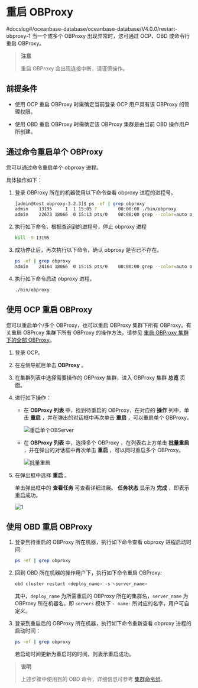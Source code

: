 # 重启 OBProxy
#docslug#/oceanbase-database/oceanbase-database/V4.0.0/restart-obproxy-1
当一个或多个 OBProxy 出现异常时，您可通过 OCP、OBD 或命令行重启 OBProxy。

> **注意**
>
> 重启 OBProxy 会出现连接中断，请谨慎操作。

## 前提条件

* 使用 OCP 重启 OBProxy 时需确定当前登录 OCP 用户具有该 OBProxy 的管理权限。

* 使用 OBD 重启 OBProxy 时需确定该 OBProxy 集群是由当前 OBD 操作用户所创建。

## 通过命令重启单个 OBProxy

您可以通过命令重启单个 obproxy 进程。

具体操作如下：

1. 登录 OBProxy 所在的机器使用以下命令查看 obproxy 进程的进程号。

   ```bash
   [admin@test obproxy-3.2.3]$ ps -ef | grep obproxy
   admin    13195     1  1 15:05 ?        00:00:08 ./bin/obproxy
   admin    22673 18066  0 15:13 pts/0    00:00:00 grep --color=auto obproxy
   ```

2. 执行如下命令，根据查询到的进程号，停止 obproxy 进程

   ```bash
   kill -9 13195
   ```

3. 成功停止后，再次执行以下命令，确认 obproxy 是否已不存在。

   ```bash
   ps -ef | grep obproxy
   admin    24164 18066  0 15:15 pts/0    00:00:00 grep --color=auto obproxy
   ```

4. 执行如下命令启动 obproxy 进程。

   ```bash
   ./bin/obproxy
   ```

## 使用 OCP 重启 OBProxy

您可以重启单个/多个 OBProxy，也可以重启 OBProxy 集群下所有 OBProxy。有关重启 OBProxy 集群下所有 OBProxy 的操作方法，请参见 [重启 OBProxy 集群下的全部 OBProxy](../2.manage-the-obproxy-cluster/5.restart-all-OBProxy-under-the-OBProxy-cluster.md)。

1. 登录 OCP。

2. 在左侧导航栏单击 **OBProxy** 。

3. 在集群列表中选择需要操作的 OBProxy 集群，进入 OBProxy 集群 **总览** 页面。

4. 进行如下操作：

   * 在 **OBProxy 列表** 中，找到待重启的 OBProxy，在对应的 **操作** 列中，单击 **重启** ，并在弹出的对话框中再次单击 **重启** ，可以重启单个 OBProxy。

      ![重启单个OBServer](http://icms-x-dita.oss-cn-zhangjiakou.aliyuncs.com/xdita-output/zh-CN/task15904357/images/p204438.png?Expires=7258125493&OSSAccessKeyId=LTAIJfoPL6wmrirR&Signature=bvgZckBtF8LbJj%2BBJPu2gHl1LQ0%3D)

   * 在 **OBProxy 列表** 中，选择多个 OBProxy ，在列表右上方单击 **批量重启** ，并在弹出的对话框中再次单击 **重启** ，可以同时重启多个 OBProxy。

      ![批量重启](http://icms-x-dita.oss-cn-zhangjiakou.aliyuncs.com/xdita-output/zh-CN/task15904357/images/p204457.png?Expires=7258125493&OSSAccessKeyId=LTAIJfoPL6wmrirR&Signature=u9pp%2BNeJ6PyfU%2FWq3G%2Fzfh6dUzA%3D)

5. 在弹出框中选择 **重启** 。

   单击弹出框中的 **查看任务** 可查看详细进展。 **任务状态** 显示为 **完成** ，即表示重启成功。

   ![1](http://icms-x-dita.oss-cn-zhangjiakou.aliyuncs.com/xdita-output/zh-CN/task15904357/images/p352535.png?Expires=7258125493&OSSAccessKeyId=LTAIJfoPL6wmrirR&Signature=ivBKG%2BmNIJVSj5xDmEiAiizzKnQ%3D)

## 使用 OBD 重启 OBProxy

1. 登录到待重启的 OBProxy 所在机器，执行如下命令查看 obproxy 进程启动时间:

   ```bash
   ps -ef | grep obproxy
   ```

2. 回到 OBD 所在机器的操作用户下，执行如下命令重启 OBProxy:

   ```bash
   obd cluster restart <deploy_name> -s <server_name>
   ```

   其中，`deploy_name` 为所需重启的 OBProxy 所在的集群名，`server_name` 为 OBProxy 所在机器名，即 `servers` 模块下 `- name:` 所对应的名字，用户可自定义。

3. 登录到重启后的 OBProxy 所在机器，执行如下命令重新查看 obproxy 进程的启动时间：

   ```bash
   ps -ef | grep obproxy
   ```

   若启动时间更新为重启时的时间，则表示重启成功。

> **说明**
>
> 上述步骤中使用到的 OBD 命令，详细信息可参考 [集群命令组](https://open.oceanbase.com/docs/obd-cn/V1.3.3/10000000000182177)。
